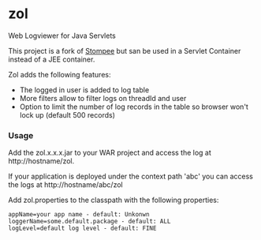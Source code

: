 # zol
Web Logviewer for Java Servlets

This project is a fork of [Stompee](https://github.com/phillip-kruger/stompee) but san be 
used in a Servlet Container instead of a JEE container.

Zol adds the following features:

* The logged in user is added to log table 
* More filters allow to filter logs on threadId and user
* Option to limit the number of log records in the table so browser won't lock up (default 500 records)    

 ### Usage
 
Add the zol.x.x.x.jar to your WAR project and access the log at http://hostname/zol.

If your application is deployed under the context path 'abc' you can access the logs at http://hostname/abc/zol

Add zol.properties to the classpath with the following properties:

```
appName=your app name - default: Unkonwn
loggerName=some.default.package - default: ALL 
logLevel=default log level - default: FINE

```